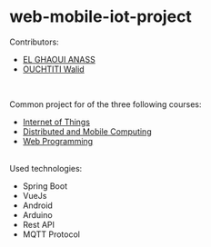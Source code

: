 # web-mobile-iot-project
Contributors:
<ul>
  <li>
		<a href="https://www.linkedin.com/in/anas-el-ghaoui/">EL GHAOUI ANASS</a>
	</li>
	<li>
		<a href="https://www.linkedin.com/in/walid-ouchtiti/">OUCHTITI Walid</a>
	</li>
</ul>
<br>

Common project for of the three following courses:
 
<ul>
  <li>
		<a href="http://majinfo.gitlab.emse.fr/iot/">Internet of Things</a>
	</li>
	<li>
		<a href="https://emse.fr/~picard/cours/android/)">Distributed and Mobile Computing</a>
	</li>
	<li>
		<a href="https://dev-mind.fr/">Web Programming</a>
	</li>
</ul>
<br>
Used technologies:

<br> 
<ul>
	<li>Spring Boot</li>
	<li>VueJs</li>
	<li>Android</li>
	<li>Arduino</li>
	<li>Rest API</li>
	<li>MQTT Protocol</li>
</ul>
<br>
